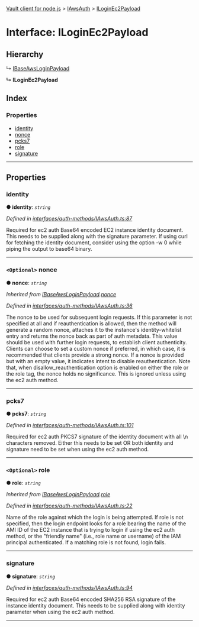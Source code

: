 [Vault client for node.js](../README.md) > [IAwsAuth](../modules/iawsauth.md) > [ILoginEc2Payload](../interfaces/iawsauth.iloginec2payload.md)

# Interface: ILoginEc2Payload

## Hierarchy

↳  [IBaseAwsLoginPayload](iawsauth.ibaseawsloginpayload.md)

**↳ ILoginEc2Payload**

## Index

### Properties

* [identity](iawsauth.iloginec2payload.md#identity)
* [nonce](iawsauth.iloginec2payload.md#nonce)
* [pcks7](iawsauth.iloginec2payload.md#pcks7)
* [role](iawsauth.iloginec2payload.md#role)
* [signature](iawsauth.iloginec2payload.md#signature)

---

## Properties

<a id="identity"></a>

###  identity

**● identity**: *`string`*

*Defined in [interfaces/auth-methods/IAwsAuth.ts:87](https://github.com/theogravity/vault-client/blob/a3d9e21/src/interfaces/auth-methods/IAwsAuth.ts#L87)*

Required for ec2 auth Base64 encoded EC2 instance identity document. This needs to be supplied along with the signature parameter. If using curl for fetching the identity document, consider using the option -w 0 while piping the output to base64 binary.

___
<a id="nonce"></a>

### `<Optional>` nonce

**● nonce**: *`string`*

*Inherited from [IBaseAwsLoginPayload](iawsauth.ibaseawsloginpayload.md).[nonce](iawsauth.ibaseawsloginpayload.md#nonce)*

*Defined in [interfaces/auth-methods/IAwsAuth.ts:36](https://github.com/theogravity/vault-client/blob/a3d9e21/src/interfaces/auth-methods/IAwsAuth.ts#L36)*

The nonce to be used for subsequent login requests. If this parameter is not specified at all and if reauthentication is allowed, then the method will generate a random nonce, attaches it to the instance's identity-whitelist entry and returns the nonce back as part of auth metadata. This value should be used with further login requests, to establish client authenticity. Clients can choose to set a custom nonce if preferred, in which case, it is recommended that clients provide a strong nonce. If a nonce is provided but with an empty value, it indicates intent to disable reauthentication. Note that, when disallow\_reauthentication option is enabled on either the role or the role tag, the nonce holds no significance. This is ignored unless using the ec2 auth method.

___
<a id="pcks7"></a>

###  pcks7

**● pcks7**: *`string`*

*Defined in [interfaces/auth-methods/IAwsAuth.ts:101](https://github.com/theogravity/vault-client/blob/a3d9e21/src/interfaces/auth-methods/IAwsAuth.ts#L101)*

Required for ec2 auth PKCS7 signature of the identity document with all \\n characters removed. Either this needs to be set OR both identity and signature need to be set when using the ec2 auth method.

___
<a id="role"></a>

### `<Optional>` role

**● role**: *`string`*

*Inherited from [IBaseAwsLoginPayload](iawsauth.ibaseawsloginpayload.md).[role](iawsauth.ibaseawsloginpayload.md#role)*

*Defined in [interfaces/auth-methods/IAwsAuth.ts:22](https://github.com/theogravity/vault-client/blob/a3d9e21/src/interfaces/auth-methods/IAwsAuth.ts#L22)*

Name of the role against which the login is being attempted. If role is not specified, then the login endpoint looks for a role bearing the name of the AMI ID of the EC2 instance that is trying to login if using the ec2 auth method, or the "friendly name" (i.e., role name or username) of the IAM principal authenticated. If a matching role is not found, login fails.

___
<a id="signature"></a>

###  signature

**● signature**: *`string`*

*Defined in [interfaces/auth-methods/IAwsAuth.ts:94](https://github.com/theogravity/vault-client/blob/a3d9e21/src/interfaces/auth-methods/IAwsAuth.ts#L94)*

Required for ec2 auth Base64 encoded SHA256 RSA signature of the instance identity document. This needs to be supplied along with identity parameter when using the ec2 auth method.

___

